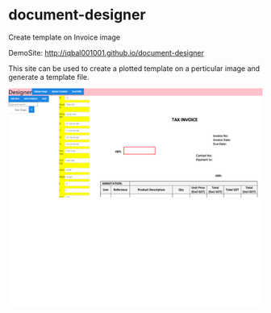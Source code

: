 # document-designer
Create template on Invoice image

DemoSite: http://iqbal001001.github.io/document-designer

This site can be used to create a plotted template on a perticular image and generate a template file. 

![Screenshot](DocumentDesigner1.png)


